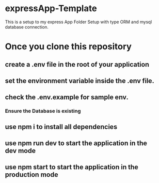 # expressApp-Template
This is a setup to my express App Folder Setup with type ORM and mysql database connection.

# Once you clone this repository
## create a .env file in the root of your application
## set the environment variable inside the .env file.

## check the .env.example for sample env.

### Ensure the Database is existing


## use npm i to install all dependencies
## use npm run dev to start the application in the dev mode
## use npm start to start the application in the production mode
